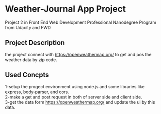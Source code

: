 # Weather-Journal App Project
Project 2 in Front End Web Development Professional Nanodegree Program from Udacity and FWD

## Project Description
the project connect with https://openweathermap.org/ to get and pos the weather data by zip code.

## Used Concpts
1-setup the progect environment using node.js and some libraries like express, body-parser, and cors.</br>
2-make a get and post request in both of server side and client side.</br>
3-get the data form https://openweathermap.org/ and update the ui by this data.</br>
